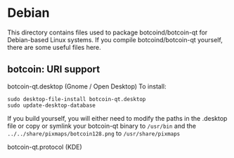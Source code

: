 
Debian
====================
This directory contains files used to package botcoind/botcoin-qt
for Debian-based Linux systems. If you compile botcoind/botcoin-qt yourself, there are some useful files here.

## botcoin: URI support ##


botcoin-qt.desktop  (Gnome / Open Desktop)
To install:

	sudo desktop-file-install botcoin-qt.desktop
	sudo update-desktop-database

If you build yourself, you will either need to modify the paths in
the .desktop file or copy or symlink your botcoin-qt binary to `/usr/bin`
and the `../../share/pixmaps/botcoin128.png` to `/usr/share/pixmaps`

botcoin-qt.protocol (KDE)

